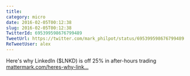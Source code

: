 ```yaml
---
title: 
category: micro
date: 2016-02-05T00:12:38
slug: 2016-02-05T00:12:38
TwitterId: 695399598676799489
TweetUrl: https://twitter.com/mark_philpot/status/695399598676799489
ReTweetUser: alex
---
```


<i class="fa fa-retweet" aria-hidden="true"></i> Here's why LinkedIn ($LNKD) is off 25% in after-hours trading [mattermark.com/heres-why-link…](https://mattermark.com/heres-why-linkedin-shares-tanked-25/)